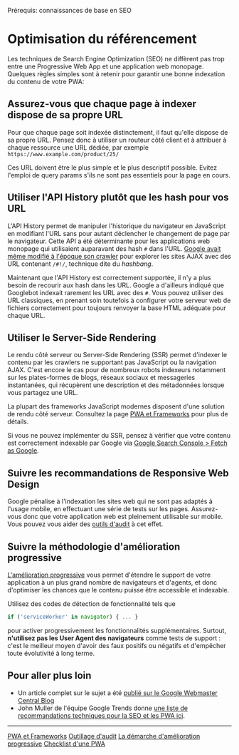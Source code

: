 <span class="requirements">Prérequis: connaissances de base en SEO</span>

Optimisation du référencement
=============================

Les techniques de Search Engine Optimization (SEO) ne diffèrent pas trop entre une Progressive Web App et une application web monopage. Quelques règles simples sont à retenir pour garantir une bonne indexation du contenu de votre PWA:

## Assurez-vous que chaque page à indexer dispose de sa propre URL
 
 Pour que chaque page soit indexée distinctement, il faut qu'elle dispose de sa propre URL. Pensez donc à utiliser un routeur côté client et à attribuer à chaque ressource une URL dédiée, par exemple `https://www.example.com/product/25/`
 
 Ces URL doivent être le plus simple et le plus descriptif possible. Evitez l'emploi de query params s'ils ne sont pas essentiels pour la page en cours.
 
## Utiliser l'API History plutôt que les hash pour vos URL

L'API History permet de manipuler l'historique du navigateur en JavaScript en modifiant l'URL sans pour autant déclencher le changement de page par le navigateur. Cette API a été déterminante pour les applications web monopage qui utilisaient auparavant des hash `#` dans l'URL. <a href="http://googlewebmastercentral.blogspot.com/2009/10/proposal-for-making-ajax-crawlable.html" target="_blank">Google avait même modifié à l'époque son crawler</a> pour explorer les sites AJAX avec des URL contenant `/#!/`, technique dite du *hashbang*.  

Maintenant que l'API History est correctement supportée, il n'y a plus besoin de recourir aux hash dans les URL. Google a d'ailleurs indiqué que Googlebot indexait rarement les URL avec des `#`. Vous pouvez utiliser des URL classiques, en prenant soin toutefois à configurer votre serveur web de fichiers correctement pour toujours renvoyer la base HTML adéquate pour chaque URL.

## Utiliser le Server-Side Rendering

Le rendu côté serveur ou Server-Side Rendering (SSR) permet d'indexer le contenu par les crawlers ne supportant pas JavaScript ou la navigation AJAX. C'est encore le cas pour de nombreux robots indexeurs notamment sur les plates-formes de blogs, réseaux sociaux et messageries instantanées, qui récupèrent une description et des métadonnées lorsque vous partagez une URL.

La plupart des frameworks JavaScript modernes disposent d'une solution de rendu côté serveur. Consultez la page [PWA et Frameworks](#/pages/frameworks) pour plus de détails. 

Si vous ne pouvez implémenter du SSR, pensez à vérifier que votre contenu est correctement indexable par Google via <a href="https://www.google.com/webmasters/tools/home?hl=en">Google Search Console > Fetch as Google</a>.

## Suivre les recommandations de Responsive Web Design

Google pénalise à l'indexation les sites web qui ne sont pas adaptés à l'usage mobile, en effectuant une série de tests sur les pages. Assurez-vous donc que votre application web est pleinement utilisable sur mobile. Vous pouvez vous aider des [outils d'audit](#/pages/audit-tools) à cet effet.

## Suivre la méthodologie d'amélioration progressive

[L'amélioration progressive](#pages/progressive-enhancement) vous permet d'étendre le support de votre application à un plus grand nombre de navigateurs et d'agents, et donc d'optimiser les chances que le contenu puisse être accessible et indexable.

Utilisez des codes de détection de fonctionnalité tels que 
```javascript
if ('serviceWorker' in navigator) { ... }
```
 pour activer progressivement les fonctionnalités supplémentaires. Surtout, **n'utilisez pas les User Agent des navigateurs** comme tests de support : c'est le meilleur moyen d'avoir des faux positifs ou négatifs et d'empêcher toute évolutivité à long terme.

## Pour aller plus loin

- Un article complet sur le sujet a été [publié sur le Google Webmaster Central Blog](https://webmasters.googleblog.com/2016/11/building-indexable-progressive-web-apps.html)
- John Muller de l'équipe Google Trends donne [une liste de recommandations techniques pour la SEO et les PWA ici](https://plus.google.com/u/0/+JohnMueller/posts/LT4fU7kFB8W).

---

[PWA et Frameworks](#pages/frameworks)
[Outillage d'audit](#pages/audit-tools)
[La démarche d'amélioration progressive](#/pages/progressive-enhancement)
[Checklist d'une PWA](#pages/checklist)
